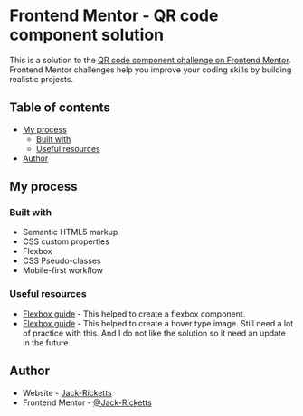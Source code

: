 # Frontend Mentor - QR code component solution

This is a solution to the [QR code component challenge on Frontend Mentor](https://www.frontendmentor.io/challenges/qr-code-component-iux_sIO_H). Frontend Mentor challenges help you improve your coding skills by building realistic projects. 

## Table of contents

- [My process](#my-process)
  - [Built with](#built-with)
  - [Useful resources](#useful-resources)
- [Author](#author)

## My process

### Built with

- Semantic HTML5 markup
- CSS custom properties
- Flexbox
- CSS Pseudo-classes
- Mobile-first workflow

### Useful resources

- [Flexbox guide](https://css-tricks.com/snippets/css/a-guide-to-flexbox/) - This helped to create a flexbox component.
- [Flexbox guide](https://www.w3schools.com/howto/howto_css_image_overlay.asp) - This helped to create a hover type image. Still need a lot of practice with this. And I do not like the solution so it need an update in the future.

## Author

- Website - [Jack-Ricketts](https://github.com/Jack-Ricketts)
- Frontend Mentor - [@Jack-Ricketts](https://www.frontendmentor.io/profile/Jack-Ricketts)
